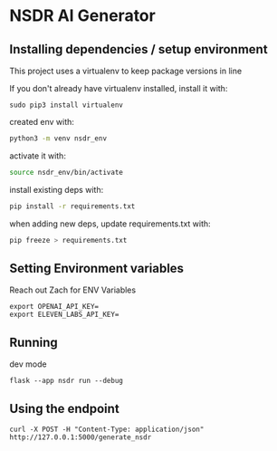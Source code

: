 # NSDR AI Generator

## Installing dependencies / setup environment
This project uses a virtualenv to keep package versions in line

If you don't already have virtualenv installed, install it with:
```
sudo pip3 install virtualenv
```

created env with:
```sh
python3 -m venv nsdr_env
```

activate it with:
```sh
source nsdr_env/bin/activate
```

install existing deps with:
```sh
pip install -r requirements.txt
```

when adding new deps, update requirements.txt with:
```sh
pip freeze > requirements.txt
```

## Setting Environment variables
Reach out Zach for ENV Variables
```
export OPENAI_API_KEY=
export ELEVEN_LABS_API_KEY=
```

## Running
dev mode
```
flask --app nsdr run --debug
```

## Using the endpoint
```
curl -X POST -H "Content-Type: application/json" http://127.0.0.1:5000/generate_nsdr
```